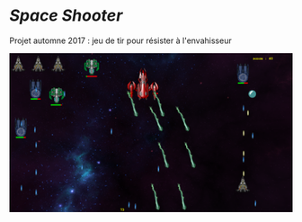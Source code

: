 # *Space Shooter*

Projet automne 2017 : jeu de tir pour résister à l'envahisseur

![](screenshot.png)
